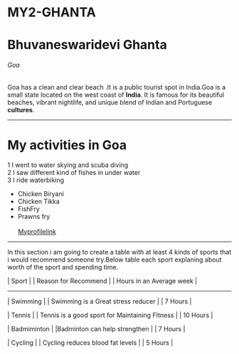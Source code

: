 # MY2-GHANTA
# Bhuvaneswaridevi Ghanta
###### Goa
 
Goa has a clean and clear beach .It is a public tourist spot in India.Goa is a small state located on the west coast of **India**. It is famous for its beautiful beaches, vibrant nightlife, and unique blend of Indian and Portuguese **cultures**.
******
# My activities in Goa
1 I went to water skying and scuba diving    
2 I saw different kind of fishes in under water   
3 I ride waterbiking 

* Chicken Biryani 
* Chicken Tikka
* FishFry
* Prawns fry <br><br>
[Myprofilelink](MyStats.md)
******
In this section i am going to create a table with at least 4 kinds of sports that i would recommend someone try.Below table each sport explaning about worth of the sport and spending time.

| Sport    |  | Reason for Recommend      |         | Hours in an Average week |
 ________       _____________________                ___________________________

| Swimming |  | Swimming is a Great stress reducer |         | 7 Hours                  |

| Tennis   |  | Tennis is a good sport for Maintaining FItness | | 10 Hours |

| Badmiminton | |Badminton can help strengthen | | 7 Hours |

| Cycling  | | Cycling reduces blood fat levels | | 5 Hours |








